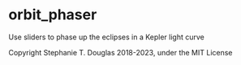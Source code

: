 # orbit_phaser
Use sliders to phase up the eclipses in a Kepler light curve

Copyright Stephanie T. Douglas 2018-2023, under the MIT License
